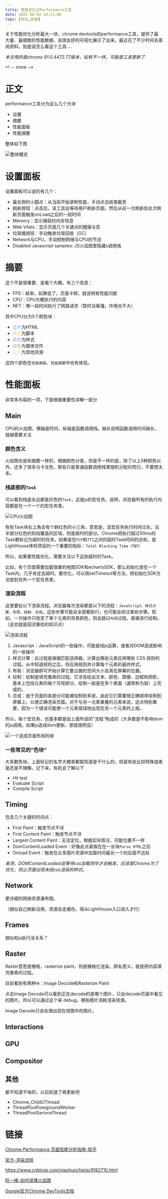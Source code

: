 ```yaml
---
title: 性能优化之Performance工具
date: 2021-06-03 10:21:00
tags: [优化,前端]
---
```


关于性能优化分析最大一块，chrome devtools的performance工具，提供了最大量、最细致的性能数据，且很友好的可视化展示了出来。最近花了不少时间去查阅资料，到底该怎么看这个工具....

*本文用的是chrome 91.0.4472.77版本，如有不一样，可能是工具更新了*

<! -- more -->

# 正文

performance工具分为这么几个大块

* 设置
* 摘要
* 性能面板
* 性能摘要

整体如下图

![整体概览](https://my-bucket-hexo-1258538316.cos.ap-guangzhou.myqcloud.com/typora/202106/06/184533-491597.png)

# 设置面板

设置面板可以说的有几个：

* 最左侧的小圆点：从当前开始录制性能，手动点击结束截至
* 刷新按钮：点击后，该工具会等待用户刷新页面。然后从前一次刷新到此次刷新页面触发onLoad之后的一段时间
* Memory：显示捕获的内存信息
* Web Vitals：显示页面几个关键点的健康与否
* 垃圾桶按钮：手动触发垃圾回收（GC）
* Network与CPU，手动控制网络与CPU的节流
* Disabled Javascript samples: JS火焰图里隐藏s调用栈

# 摘要

这个不是很重要，是看个大概，有三个信息：

* FPS：帧率，如果低了，页面卡顿，就说明有性能问题
* CPU：CPU大概执行的内容
* NET：哪一段时间执行了网路请求（暂时没看懂，作用也不大）

其中CPU分为5个颜色块：

* <span style="color: rgb(144, 183, 233)">蓝色</span>为HTML
* <span style="color: rgb(243, 209, 124)">黄色</span>为脚本
* <span style="color: rgb(175, 153, 235)">紫色</span>为样式
* <span style="color: rgb(144, 193, 133)">绿色</span>为媒体文件
* <span style="color: rgb(222, 222, 222)">灰色</span>为其他资源

这四个颜色在`性能面板`、`性能摘要`中也有体现。

# 性能面板
非常多内容的一项，下面根据重要性讲解一部分

## Main

CPU的火焰图，横轴是时间，纵轴是函数调用栈。越长说明函数调用时间越长，就越需要关注

### 颜色含义

火焰图也是和摘要一样的，根据颜色分类，但是不一样的是，除了以上5种颜色以外，还多了很多马卡龙色，那些只是普通函数调用栈里随机分配的而已，不要想太多。

### 栈底部的`Task`

可以看到栈底永远都是灰色的`Task`，这是js的宏任务。说明，浏览器所有的执行内容都是在一个一个的宏任务里。

![CPU火焰图](https://my-bucket-hexo-1258538316.cos.ap-guangzhou.myqcloud.com/typora/202106/06/205748-571775.png)

有些Task块右上角会有个鲜红色的小三角，意思是，该宏任务执行时间过长，后半部分红色的斜线覆盖的区域，则是超时的部分。Chrome把执行超过50ms的Task都标记为超时的任务。如果是在`FCP`和`TTI`之间的超时Task时间的总和，是LightHouse体检项目的一个重要的指标：`Total Blocking Time（TBT）`

所以，如果要性能优化，需要关注以下这些超时的Task。

比如，有个页面需要加载很重的地图SDK和echartsSDK，那么初始化放在一个Task内，几乎肯定会超时。要优化，可以用setTimeout等方法，把初始化SDK方法放到另外一个宏任务里。

### 渲染流程

这里要扯以下渲染流程。浏览器每次渲染都是以下的流程：`JavaScript、样式计算、布局、绘制、合成`。这些步骤可能会全部都执行，也可能会掠过某些步骤。假如，一次操作只改变了某个元素的背景颜色，则会跳过`布局`过程，直接进行绘制。（这也就是回流重绘的知识点）

![渲染流程](https://developers.google.com/web/fundamentals/performance/rendering/images/intro/frame-full.jpg)

1. Javascript：JavaScript的一些操作，可能是纯js运算，或者对DOM造成影响的一些操作
2. 样式计算：此过程是根据匹配选择器，计算出哪些元素应用哪些 CSS 规则的过程。从中知道规则之后，将应用规则并计算每个元素的最终样式。
3. 布局：浏览器即可开始计算它要占据的空间大小及其在屏幕的位置。
4. 绘制：绘制是填充像素的过程。它涉及绘出文本、颜色、图像、边框和阴影，基本上包括元素的每个可视部分。绘制一般是在多个表面（通常称为层）上完成的。
5. 合成：由于页面的各部分可能被绘制到多层，由此它们需要按正确顺序绘制到屏幕上，以便正确渲染页面。对于与另一元素重叠的元素来说，这点特别重要，因为一个错误可能使一个元素错误地出现在另一个元素的上层。

所以，每个宏任务，也基本都是由上面所说的”流程“构成的（大多数是不影响dom的js调用。如果js造成dom更新，那就很明显）

![一个造成页面布局的帧](https://my-bucket-hexo-1258538316.cos.ap-guangzhou.myqcloud.com/typora/202106/06/222022-642231.png)

### 一些常见的”色块“

大多数色块，上面标记的名字大概率都能知道是干什么的，但是有些比较特殊或者是还是不理解。记下来，有机会了解以下

* Hit test
* Evaluate Script
* Compile Script




## Timing

包含几个关键的时间点：

* First Paint：触发节点不详
* First Content Paint：触发节点不详
* Largest Content Paint：无法定位，根据实际情况，可能位置不一样
* DomContentLoaded Event：好像此点紧挨在在一长块`Parse HTML`之后
* Onload Event：触发在众多图片资源中加载时间最长一个的后面不远处

*亲测，DOMContentLoaded会等待css加载完毕才会触发。应该是Chrome为了优化，防止页面出现未经css渲染的样式。*

## Network

更详细的网络资源瀑布图。



（貌似自己刷新没用，资源会走缓存。得从LightHouse入口进入才行）

## Frames

貌似和js执行没关系？

## Raster

Raster意思是栅格，rasterize paint，则是栅格化渲染。顾名思义，就是把内容填充像素的过程。

目前看到有两种`块`：Image Decode和Rasterize Paint

点击Image Decode可以看到正在decode的是哪个图片，只会decode页面中看见的图片。所以可以通过这个来 debug，哪些图片消耗渲染资源。

Image Decode只会处理出现在视图中的图片。

## Interactions

## GPU

## Compositor

## 其他

都不知道干啥的，以后知道了再更新吧

* Chrome_ChildOThread
* ThreadPoolForegroundWorker
* ThreadPoolSerivceThread




# 链接

[Chrome Performance 页面性能分析指南-知乎](https://zhuanlan.zhihu.com/p/163474573)

[官方-渲染流程](https://developers.google.com/web/fundamentals/performance/rendering)

https://www.cnblogs.com/xiaohuochai/p/9182710.html



[阮一峰-如何读懂火焰图](http://ruanyifeng.com/blog/2017/09/flame-graph.html)



[Google官方Chrome DevTools文档](https://developer.chrome.com/docs/devtools/evaluate-performance/reference/)
